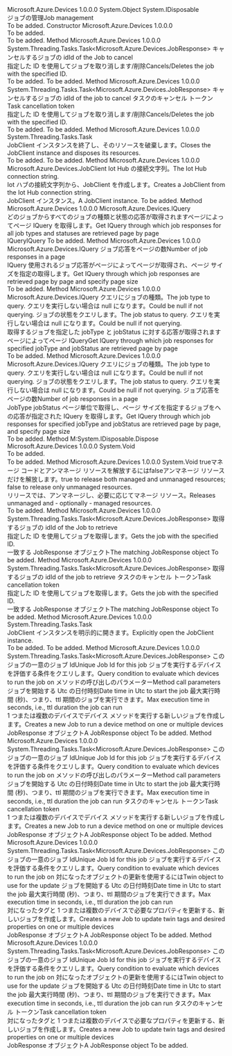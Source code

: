 <Type Name="JobClient" FullName="Microsoft.Azure.Devices.JobClient">
  <TypeSignature Language="C#" Value="public abstract class JobClient : IDisposable" />
  <TypeSignature Language="ILAsm" Value=".class public auto ansi abstract beforefieldinit JobClient extends System.Object implements class System.IDisposable" />
  <TypeSignature Language="DocId" Value="T:Microsoft.Azure.Devices.JobClient" />
  <TypeSignature Language="VB.NET" Value="Public MustInherit Class JobClient&#xA;Implements IDisposable" />
  <TypeSignature Language="F#" Value="type JobClient = class&#xA;    interface IDisposable" />
  <AssemblyInfo>
    <AssemblyName>Microsoft.Azure.Devices</AssemblyName>
    <AssemblyVersion>1.0.0.0</AssemblyVersion>
  </AssemblyInfo>
  <Base>
    <BaseTypeName>System.Object</BaseTypeName>
  </Base>
  <Interfaces>
    <Interface>
      <InterfaceName>System.IDisposable</InterfaceName>
    </Interface>
  </Interfaces>
  <Docs>
    <summary>
            <span data-ttu-id="377a0-101">ジョブの管理</span><span class="sxs-lookup"><span data-stu-id="377a0-101">Job management</span></span>
            </summary>
    <remarks>To be added.</remarks>
  </Docs>
  <Members>
    <Member MemberName=".ctor">
      <MemberSignature Language="C#" Value="protected JobClient ();" />
      <MemberSignature Language="ILAsm" Value=".method familyhidebysig specialname rtspecialname instance void .ctor() cil managed" />
      <MemberSignature Language="DocId" Value="M:Microsoft.Azure.Devices.JobClient.#ctor" />
      <MemberSignature Language="VB.NET" Value="Protected Sub New ()" />
      <MemberType>Constructor</MemberType>
      <AssemblyInfo>
        <AssemblyName>Microsoft.Azure.Devices</AssemblyName>
        <AssemblyVersion>1.0.0.0</AssemblyVersion>
      </AssemblyInfo>
      <Parameters />
      <Docs>
        <summary>To be added.</summary>
        <remarks>To be added.</remarks>
      </Docs>
    </Member>
    <Member MemberName="CancelJobAsync">
      <MemberSignature Language="C#" Value="public abstract System.Threading.Tasks.Task&lt;Microsoft.Azure.Devices.JobResponse&gt; CancelJobAsync (string jobId);" />
      <MemberSignature Language="ILAsm" Value=".method public hidebysig newslot virtual instance class System.Threading.Tasks.Task`1&lt;class Microsoft.Azure.Devices.JobResponse&gt; CancelJobAsync(string jobId) cil managed" />
      <MemberSignature Language="DocId" Value="M:Microsoft.Azure.Devices.JobClient.CancelJobAsync(System.String)" />
      <MemberSignature Language="VB.NET" Value="Public MustOverride Function CancelJobAsync (jobId As String) As Task(Of JobResponse)" />
      <MemberSignature Language="F#" Value="abstract member CancelJobAsync : string -&gt; System.Threading.Tasks.Task&lt;Microsoft.Azure.Devices.JobResponse&gt;" Usage="jobClient.CancelJobAsync jobId" />
      <MemberType>Method</MemberType>
      <AssemblyInfo>
        <AssemblyName>Microsoft.Azure.Devices</AssemblyName>
        <AssemblyVersion>1.0.0.0</AssemblyVersion>
      </AssemblyInfo>
      <ReturnValue>
        <ReturnType>System.Threading.Tasks.Task&lt;Microsoft.Azure.Devices.JobResponse&gt;</ReturnType>
      </ReturnValue>
      <Parameters>
        <Parameter Name="jobId" Type="System.String" />
      </Parameters>
      <Docs>
        <param name="jobId"><span data-ttu-id="377a0-102">キャンセルするジョブの id</span><span class="sxs-lookup"><span data-stu-id="377a0-102">Id of the Job to cancel</span></span></param>
        <summary>
            <span data-ttu-id="377a0-103">指定した ID を使用してジョブを取り消します/削除</span><span class="sxs-lookup"><span data-stu-id="377a0-103">Cancels/Deletes the job with the specified ID.</span></span>
            </summary>
        <returns>To be added.</returns>
        <remarks>To be added.</remarks>
      </Docs>
    </Member>
    <Member MemberName="CancelJobAsync">
      <MemberSignature Language="C#" Value="public abstract System.Threading.Tasks.Task&lt;Microsoft.Azure.Devices.JobResponse&gt; CancelJobAsync (string jobId, System.Threading.CancellationToken cancellationToken);" />
      <MemberSignature Language="ILAsm" Value=".method public hidebysig newslot virtual instance class System.Threading.Tasks.Task`1&lt;class Microsoft.Azure.Devices.JobResponse&gt; CancelJobAsync(string jobId, valuetype System.Threading.CancellationToken cancellationToken) cil managed" />
      <MemberSignature Language="DocId" Value="M:Microsoft.Azure.Devices.JobClient.CancelJobAsync(System.String,System.Threading.CancellationToken)" />
      <MemberSignature Language="F#" Value="abstract member CancelJobAsync : string * System.Threading.CancellationToken -&gt; System.Threading.Tasks.Task&lt;Microsoft.Azure.Devices.JobResponse&gt;" Usage="jobClient.CancelJobAsync (jobId, cancellationToken)" />
      <MemberType>Method</MemberType>
      <AssemblyInfo>
        <AssemblyName>Microsoft.Azure.Devices</AssemblyName>
        <AssemblyVersion>1.0.0.0</AssemblyVersion>
      </AssemblyInfo>
      <ReturnValue>
        <ReturnType>System.Threading.Tasks.Task&lt;Microsoft.Azure.Devices.JobResponse&gt;</ReturnType>
      </ReturnValue>
      <Parameters>
        <Parameter Name="jobId" Type="System.String" />
        <Parameter Name="cancellationToken" Type="System.Threading.CancellationToken" />
      </Parameters>
      <Docs>
        <param name="jobId"><span data-ttu-id="377a0-104">キャンセルするジョブの id</span><span class="sxs-lookup"><span data-stu-id="377a0-104">Id of the job to cancel</span></span></param>
        <param name="cancellationToken"><span data-ttu-id="377a0-105">タスクのキャンセル トークン</span><span class="sxs-lookup"><span data-stu-id="377a0-105">Task cancellation token</span></span></param>
        <summary>
            <span data-ttu-id="377a0-106">指定した ID を使用してジョブを取り消します/削除</span><span class="sxs-lookup"><span data-stu-id="377a0-106">Cancels/Deletes the job with the specified ID.</span></span>
            </summary>
        <returns>To be added.</returns>
        <remarks>To be added.</remarks>
      </Docs>
    </Member>
    <Member MemberName="CloseAsync">
      <MemberSignature Language="C#" Value="public abstract System.Threading.Tasks.Task CloseAsync ();" />
      <MemberSignature Language="ILAsm" Value=".method public hidebysig newslot virtual instance class System.Threading.Tasks.Task CloseAsync() cil managed" />
      <MemberSignature Language="DocId" Value="M:Microsoft.Azure.Devices.JobClient.CloseAsync" />
      <MemberSignature Language="VB.NET" Value="Public MustOverride Function CloseAsync () As Task" />
      <MemberSignature Language="F#" Value="abstract member CloseAsync : unit -&gt; System.Threading.Tasks.Task" Usage="jobClient.CloseAsync " />
      <MemberType>Method</MemberType>
      <AssemblyInfo>
        <AssemblyName>Microsoft.Azure.Devices</AssemblyName>
        <AssemblyVersion>1.0.0.0</AssemblyVersion>
      </AssemblyInfo>
      <ReturnValue>
        <ReturnType>System.Threading.Tasks.Task</ReturnType>
      </ReturnValue>
      <Parameters />
      <Docs>
        <summary>
            <span data-ttu-id="377a0-107">JobClient インスタンスを終了し、そのリソースを破棄します。</span><span class="sxs-lookup"><span data-stu-id="377a0-107">Closes the JobClient instance and disposes its resources.</span></span>
            </summary>
        <returns>To be added.</returns>
        <remarks>To be added.</remarks>
      </Docs>
    </Member>
    <Member MemberName="CreateFromConnectionString">
      <MemberSignature Language="C#" Value="public static Microsoft.Azure.Devices.JobClient CreateFromConnectionString (string connectionString);" />
      <MemberSignature Language="ILAsm" Value=".method public static hidebysig class Microsoft.Azure.Devices.JobClient CreateFromConnectionString(string connectionString) cil managed" />
      <MemberSignature Language="DocId" Value="M:Microsoft.Azure.Devices.JobClient.CreateFromConnectionString(System.String)" />
      <MemberSignature Language="VB.NET" Value="Public Shared Function CreateFromConnectionString (connectionString As String) As JobClient" />
      <MemberSignature Language="F#" Value="static member CreateFromConnectionString : string -&gt; Microsoft.Azure.Devices.JobClient" Usage="Microsoft.Azure.Devices.JobClient.CreateFromConnectionString connectionString" />
      <MemberType>Method</MemberType>
      <AssemblyInfo>
        <AssemblyName>Microsoft.Azure.Devices</AssemblyName>
        <AssemblyVersion>1.0.0.0</AssemblyVersion>
      </AssemblyInfo>
      <ReturnValue>
        <ReturnType>Microsoft.Azure.Devices.JobClient</ReturnType>
      </ReturnValue>
      <Parameters>
        <Parameter Name="connectionString" Type="System.String" />
      </Parameters>
      <Docs>
        <param name="connectionString"> <span data-ttu-id="377a0-108">Iot Hub の接続文字列。</span><span class="sxs-lookup"><span data-stu-id="377a0-108">The Iot Hub connection string.</span></span></param>
        <summary>
            <span data-ttu-id="377a0-109">Iot ハブの接続文字列から、JobClient を作成します。</span><span class="sxs-lookup"><span data-stu-id="377a0-109">Creates a JobClient from the Iot Hub connection string.</span></span>
            </summary>
        <returns> <span data-ttu-id="377a0-110">JobClient インスタンス。</span><span class="sxs-lookup"><span data-stu-id="377a0-110">A JobClient instance.</span></span> </returns>
        <remarks>To be added.</remarks>
      </Docs>
    </Member>
    <Member MemberName="CreateQuery">
      <MemberSignature Language="C#" Value="public abstract Microsoft.Azure.Devices.IQuery CreateQuery ();" />
      <MemberSignature Language="ILAsm" Value=".method public hidebysig newslot virtual instance class Microsoft.Azure.Devices.IQuery CreateQuery() cil managed" />
      <MemberSignature Language="DocId" Value="M:Microsoft.Azure.Devices.JobClient.CreateQuery" />
      <MemberSignature Language="VB.NET" Value="Public MustOverride Function CreateQuery () As IQuery" />
      <MemberSignature Language="F#" Value="abstract member CreateQuery : unit -&gt; Microsoft.Azure.Devices.IQuery" Usage="jobClient.CreateQuery " />
      <MemberType>Method</MemberType>
      <AssemblyInfo>
        <AssemblyName>Microsoft.Azure.Devices</AssemblyName>
        <AssemblyVersion>1.0.0.0</AssemblyVersion>
      </AssemblyInfo>
      <ReturnValue>
        <ReturnType>Microsoft.Azure.Devices.IQuery</ReturnType>
      </ReturnValue>
      <Parameters />
      <Docs>
        <summary>
            <span data-ttu-id="377a0-111">どのジョブからすべてのジョブの種類と状態の応答が取得されますページによってページ IQuery を取得します。</span><span class="sxs-lookup"><span data-stu-id="377a0-111">Get IQuery through which job responses for all job types and statuses are retrieved page by page</span></span>
            </summary>
        <returns><span data-ttu-id="377a0-112">IQuery</span><span class="sxs-lookup"><span data-stu-id="377a0-112">IQuery</span></span></returns>
        <remarks>To be added.</remarks>
      </Docs>
    </Member>
    <Member MemberName="CreateQuery">
      <MemberSignature Language="C#" Value="public abstract Microsoft.Azure.Devices.IQuery CreateQuery (Nullable&lt;int&gt; pageSize);" />
      <MemberSignature Language="ILAsm" Value=".method public hidebysig newslot virtual instance class Microsoft.Azure.Devices.IQuery CreateQuery(valuetype System.Nullable`1&lt;int32&gt; pageSize) cil managed" />
      <MemberSignature Language="DocId" Value="M:Microsoft.Azure.Devices.JobClient.CreateQuery(System.Nullable{System.Int32})" />
      <MemberSignature Language="VB.NET" Value="Public MustOverride Function CreateQuery (pageSize As Nullable(Of Integer)) As IQuery" />
      <MemberSignature Language="F#" Value="abstract member CreateQuery : Nullable&lt;int&gt; -&gt; Microsoft.Azure.Devices.IQuery" Usage="jobClient.CreateQuery pageSize" />
      <MemberType>Method</MemberType>
      <AssemblyInfo>
        <AssemblyName>Microsoft.Azure.Devices</AssemblyName>
        <AssemblyVersion>1.0.0.0</AssemblyVersion>
      </AssemblyInfo>
      <ReturnValue>
        <ReturnType>Microsoft.Azure.Devices.IQuery</ReturnType>
      </ReturnValue>
      <Parameters>
        <Parameter Name="pageSize" Type="System.Nullable&lt;System.Int32&gt;" />
      </Parameters>
      <Docs>
        <param name="pageSize"><span data-ttu-id="377a0-113">ジョブ応答をページの数</span><span class="sxs-lookup"><span data-stu-id="377a0-113">Number of job responses in a page</span></span></param>
        <summary>
            <span data-ttu-id="377a0-114">IQuery 使用されるジョブ応答がページによってページが取得され、ページ サイズを指定の取得します。</span><span class="sxs-lookup"><span data-stu-id="377a0-114">Get IQuery through which job responses are retrieved page by page and specify page size</span></span>
            </summary>
        <returns />
        <remarks>To be added.</remarks>
      </Docs>
    </Member>
    <Member MemberName="CreateQuery">
      <MemberSignature Language="C#" Value="public abstract Microsoft.Azure.Devices.IQuery CreateQuery (Nullable&lt;Microsoft.Azure.Devices.JobType&gt; jobType, Nullable&lt;Microsoft.Azure.Devices.JobStatus&gt; jobStatus);" />
      <MemberSignature Language="ILAsm" Value=".method public hidebysig newslot virtual instance class Microsoft.Azure.Devices.IQuery CreateQuery(valuetype System.Nullable`1&lt;valuetype Microsoft.Azure.Devices.JobType&gt; jobType, valuetype System.Nullable`1&lt;valuetype Microsoft.Azure.Devices.JobStatus&gt; jobStatus) cil managed" />
      <MemberSignature Language="DocId" Value="M:Microsoft.Azure.Devices.JobClient.CreateQuery(System.Nullable{Microsoft.Azure.Devices.JobType},System.Nullable{Microsoft.Azure.Devices.JobStatus})" />
      <MemberSignature Language="VB.NET" Value="Public MustOverride Function CreateQuery (jobType As Nullable(Of JobType), jobStatus As Nullable(Of JobStatus)) As IQuery" />
      <MemberSignature Language="F#" Value="abstract member CreateQuery : Nullable&lt;Microsoft.Azure.Devices.JobType&gt; * Nullable&lt;Microsoft.Azure.Devices.JobStatus&gt; -&gt; Microsoft.Azure.Devices.IQuery" Usage="jobClient.CreateQuery (jobType, jobStatus)" />
      <MemberType>Method</MemberType>
      <AssemblyInfo>
        <AssemblyName>Microsoft.Azure.Devices</AssemblyName>
        <AssemblyVersion>1.0.0.0</AssemblyVersion>
      </AssemblyInfo>
      <ReturnValue>
        <ReturnType>Microsoft.Azure.Devices.IQuery</ReturnType>
      </ReturnValue>
      <Parameters>
        <Parameter Name="jobType" Type="System.Nullable&lt;Microsoft.Azure.Devices.JobType&gt;" />
        <Parameter Name="jobStatus" Type="System.Nullable&lt;Microsoft.Azure.Devices.JobStatus&gt;" />
      </Parameters>
      <Docs>
        <param name="jobType"><span data-ttu-id="377a0-115">クエリにジョブの種類。</span><span class="sxs-lookup"><span data-stu-id="377a0-115">The job type to query.</span></span> <span data-ttu-id="377a0-116">クエリを実行しない場合は null になります。</span><span class="sxs-lookup"><span data-stu-id="377a0-116">Could be null if not querying.</span></span></param>
        <param name="jobStatus"><span data-ttu-id="377a0-117">ジョブの状態をクエリします。</span><span class="sxs-lookup"><span data-stu-id="377a0-117">The job status to query.</span></span> <span data-ttu-id="377a0-118">クエリを実行しない場合は null になります。</span><span class="sxs-lookup"><span data-stu-id="377a0-118">Could be null if not querying.</span></span></param>
        <summary>
            <span data-ttu-id="377a0-119">取得するジョブを指定した jobType と jobStatus に対する応答が取得されますページによってページ IQuery</span><span class="sxs-lookup"><span data-stu-id="377a0-119">Get IQuery through which job responses for specified jobType and jobStatus are retrieved page by page</span></span>
            </summary>
        <returns />
        <remarks>To be added.</remarks>
      </Docs>
    </Member>
    <Member MemberName="CreateQuery">
      <MemberSignature Language="C#" Value="public abstract Microsoft.Azure.Devices.IQuery CreateQuery (Nullable&lt;Microsoft.Azure.Devices.JobType&gt; jobType, Nullable&lt;Microsoft.Azure.Devices.JobStatus&gt; jobStatus, Nullable&lt;int&gt; pageSize);" />
      <MemberSignature Language="ILAsm" Value=".method public hidebysig newslot virtual instance class Microsoft.Azure.Devices.IQuery CreateQuery(valuetype System.Nullable`1&lt;valuetype Microsoft.Azure.Devices.JobType&gt; jobType, valuetype System.Nullable`1&lt;valuetype Microsoft.Azure.Devices.JobStatus&gt; jobStatus, valuetype System.Nullable`1&lt;int32&gt; pageSize) cil managed" />
      <MemberSignature Language="DocId" Value="M:Microsoft.Azure.Devices.JobClient.CreateQuery(System.Nullable{Microsoft.Azure.Devices.JobType},System.Nullable{Microsoft.Azure.Devices.JobStatus},System.Nullable{System.Int32})" />
      <MemberSignature Language="VB.NET" Value="Public MustOverride Function CreateQuery (jobType As Nullable(Of JobType), jobStatus As Nullable(Of JobStatus), pageSize As Nullable(Of Integer)) As IQuery" />
      <MemberSignature Language="F#" Value="abstract member CreateQuery : Nullable&lt;Microsoft.Azure.Devices.JobType&gt; * Nullable&lt;Microsoft.Azure.Devices.JobStatus&gt; * Nullable&lt;int&gt; -&gt; Microsoft.Azure.Devices.IQuery" Usage="jobClient.CreateQuery (jobType, jobStatus, pageSize)" />
      <MemberType>Method</MemberType>
      <AssemblyInfo>
        <AssemblyName>Microsoft.Azure.Devices</AssemblyName>
        <AssemblyVersion>1.0.0.0</AssemblyVersion>
      </AssemblyInfo>
      <ReturnValue>
        <ReturnType>Microsoft.Azure.Devices.IQuery</ReturnType>
      </ReturnValue>
      <Parameters>
        <Parameter Name="jobType" Type="System.Nullable&lt;Microsoft.Azure.Devices.JobType&gt;" />
        <Parameter Name="jobStatus" Type="System.Nullable&lt;Microsoft.Azure.Devices.JobStatus&gt;" />
        <Parameter Name="pageSize" Type="System.Nullable&lt;System.Int32&gt;" />
      </Parameters>
      <Docs>
        <param name="jobType"><span data-ttu-id="377a0-120">クエリにジョブの種類。</span><span class="sxs-lookup"><span data-stu-id="377a0-120">The job type to query.</span></span> <span data-ttu-id="377a0-121">クエリを実行しない場合は null になります。</span><span class="sxs-lookup"><span data-stu-id="377a0-121">Could be null if not querying.</span></span></param>
        <param name="jobStatus"><span data-ttu-id="377a0-122">ジョブの状態をクエリします。</span><span class="sxs-lookup"><span data-stu-id="377a0-122">The job status to query.</span></span> <span data-ttu-id="377a0-123">クエリを実行しない場合は null になります。</span><span class="sxs-lookup"><span data-stu-id="377a0-123">Could be null if not querying.</span></span></param>
        <param name="pageSize"><span data-ttu-id="377a0-124">ジョブ応答をページの数</span><span class="sxs-lookup"><span data-stu-id="377a0-124">Number of job responses in a page</span></span></param>
        <summary>
            <span data-ttu-id="377a0-125">JobType jobStatus ページ単位で取得し、ページ サイズを指定するジョブをへの応答が指定された IQuery を取得します。</span><span class="sxs-lookup"><span data-stu-id="377a0-125">Get IQuery through which job responses for specified jobType and jobStatus are retrieved page by page, and specify page size</span></span>
            </summary>
        <returns />
        <remarks>To be added.</remarks>
      </Docs>
    </Member>
    <Member MemberName="Dispose">
      <MemberSignature Language="C#" Value="public void Dispose ();" />
      <MemberSignature Language="ILAsm" Value=".method public hidebysig newslot virtual instance void Dispose() cil managed" />
      <MemberSignature Language="DocId" Value="M:Microsoft.Azure.Devices.JobClient.Dispose" />
      <MemberSignature Language="VB.NET" Value="Public Sub Dispose ()" />
      <MemberSignature Language="F#" Value="abstract member Dispose : unit -&gt; unit&#xA;override this.Dispose : unit -&gt; unit" Usage="jobClient.Dispose " />
      <MemberType>Method</MemberType>
      <Implements>
        <InterfaceMember>M:System.IDisposable.Dispose</InterfaceMember>
      </Implements>
      <AssemblyInfo>
        <AssemblyName>Microsoft.Azure.Devices</AssemblyName>
        <AssemblyVersion>1.0.0.0</AssemblyVersion>
      </AssemblyInfo>
      <ReturnValue>
        <ReturnType>System.Void</ReturnType>
      </ReturnValue>
      <Parameters />
      <Docs>
        <summary>To be added.</summary>
        <remarks>To be added.</remarks>
        <inheritdoc />
      </Docs>
    </Member>
    <Member MemberName="Dispose">
      <MemberSignature Language="C#" Value="protected virtual void Dispose (bool disposing);" />
      <MemberSignature Language="ILAsm" Value=".method familyhidebysig newslot virtual instance void Dispose(bool disposing) cil managed" />
      <MemberSignature Language="DocId" Value="M:Microsoft.Azure.Devices.JobClient.Dispose(System.Boolean)" />
      <MemberSignature Language="VB.NET" Value="Protected Overridable Sub Dispose (disposing As Boolean)" />
      <MemberSignature Language="F#" Value="abstract member Dispose : bool -&gt; unit&#xA;override this.Dispose : bool -&gt; unit" Usage="jobClient.Dispose disposing" />
      <MemberType>Method</MemberType>
      <AssemblyInfo>
        <AssemblyName>Microsoft.Azure.Devices</AssemblyName>
        <AssemblyVersion>1.0.0.0</AssemblyVersion>
      </AssemblyInfo>
      <ReturnValue>
        <ReturnType>System.Void</ReturnType>
      </ReturnValue>
      <Parameters>
        <Parameter Name="disposing" Type="System.Boolean" />
      </Parameters>
      <Docs>
        <param name="disposing">
          <span data-ttu-id="377a0-126"><c>true</c>マネージ コードとアンマネージ リソースを解放するには<c>false</c>アンマネージ リソースだけを解放します。</span><span class="sxs-lookup"><span data-stu-id="377a0-126"><c>true</c> to release both managed and unmanaged resources; <c>false</c> to release only unmanaged resources.</span></span></param>
        <summary>
            <span data-ttu-id="377a0-127">リリースでは、アンマネージし、必要に応じてマネージ リソース。</span><span class="sxs-lookup"><span data-stu-id="377a0-127">Releases unmanaged and - optionally - managed resources.</span></span>
            </summary>
        <remarks>To be added.</remarks>
      </Docs>
    </Member>
    <Member MemberName="GetJobAsync">
      <MemberSignature Language="C#" Value="public abstract System.Threading.Tasks.Task&lt;Microsoft.Azure.Devices.JobResponse&gt; GetJobAsync (string jobId);" />
      <MemberSignature Language="ILAsm" Value=".method public hidebysig newslot virtual instance class System.Threading.Tasks.Task`1&lt;class Microsoft.Azure.Devices.JobResponse&gt; GetJobAsync(string jobId) cil managed" />
      <MemberSignature Language="DocId" Value="M:Microsoft.Azure.Devices.JobClient.GetJobAsync(System.String)" />
      <MemberSignature Language="VB.NET" Value="Public MustOverride Function GetJobAsync (jobId As String) As Task(Of JobResponse)" />
      <MemberSignature Language="F#" Value="abstract member GetJobAsync : string -&gt; System.Threading.Tasks.Task&lt;Microsoft.Azure.Devices.JobResponse&gt;" Usage="jobClient.GetJobAsync jobId" />
      <MemberType>Method</MemberType>
      <AssemblyInfo>
        <AssemblyName>Microsoft.Azure.Devices</AssemblyName>
        <AssemblyVersion>1.0.0.0</AssemblyVersion>
      </AssemblyInfo>
      <ReturnValue>
        <ReturnType>System.Threading.Tasks.Task&lt;Microsoft.Azure.Devices.JobResponse&gt;</ReturnType>
      </ReturnValue>
      <Parameters>
        <Parameter Name="jobId" Type="System.String" />
      </Parameters>
      <Docs>
        <param name="jobId"><span data-ttu-id="377a0-128">取得するジョブの id</span><span class="sxs-lookup"><span data-stu-id="377a0-128">Id of the Job to retrieve</span></span></param>
        <summary>
            <span data-ttu-id="377a0-129">指定した ID を使用してジョブを取得します。</span><span class="sxs-lookup"><span data-stu-id="377a0-129">Gets the job with the specified ID.</span></span>
            </summary>
        <returns><span data-ttu-id="377a0-130">一致する JobResponse オブジェクト</span><span class="sxs-lookup"><span data-stu-id="377a0-130">The matching JobResponse object</span></span></returns>
        <remarks>To be added.</remarks>
      </Docs>
    </Member>
    <Member MemberName="GetJobAsync">
      <MemberSignature Language="C#" Value="public abstract System.Threading.Tasks.Task&lt;Microsoft.Azure.Devices.JobResponse&gt; GetJobAsync (string jobId, System.Threading.CancellationToken cancellationToken);" />
      <MemberSignature Language="ILAsm" Value=".method public hidebysig newslot virtual instance class System.Threading.Tasks.Task`1&lt;class Microsoft.Azure.Devices.JobResponse&gt; GetJobAsync(string jobId, valuetype System.Threading.CancellationToken cancellationToken) cil managed" />
      <MemberSignature Language="DocId" Value="M:Microsoft.Azure.Devices.JobClient.GetJobAsync(System.String,System.Threading.CancellationToken)" />
      <MemberSignature Language="F#" Value="abstract member GetJobAsync : string * System.Threading.CancellationToken -&gt; System.Threading.Tasks.Task&lt;Microsoft.Azure.Devices.JobResponse&gt;" Usage="jobClient.GetJobAsync (jobId, cancellationToken)" />
      <MemberType>Method</MemberType>
      <AssemblyInfo>
        <AssemblyName>Microsoft.Azure.Devices</AssemblyName>
        <AssemblyVersion>1.0.0.0</AssemblyVersion>
      </AssemblyInfo>
      <ReturnValue>
        <ReturnType>System.Threading.Tasks.Task&lt;Microsoft.Azure.Devices.JobResponse&gt;</ReturnType>
      </ReturnValue>
      <Parameters>
        <Parameter Name="jobId" Type="System.String" />
        <Parameter Name="cancellationToken" Type="System.Threading.CancellationToken" />
      </Parameters>
      <Docs>
        <param name="jobId"><span data-ttu-id="377a0-131">取得するジョブの id</span><span class="sxs-lookup"><span data-stu-id="377a0-131">Id of the job to retrieve</span></span></param>
        <param name="cancellationToken"><span data-ttu-id="377a0-132">タスクのキャンセル トークン</span><span class="sxs-lookup"><span data-stu-id="377a0-132">Task cancellation token</span></span></param>
        <summary>
            <span data-ttu-id="377a0-133">指定した ID を使用してジョブを取得します。</span><span class="sxs-lookup"><span data-stu-id="377a0-133">Gets the job with the specified ID.</span></span>
            </summary>
        <returns><span data-ttu-id="377a0-134">一致する JobResponse オブジェクト</span><span class="sxs-lookup"><span data-stu-id="377a0-134">The matching JobResponse object</span></span></returns>
        <remarks>To be added.</remarks>
      </Docs>
    </Member>
    <Member MemberName="OpenAsync">
      <MemberSignature Language="C#" Value="public abstract System.Threading.Tasks.Task OpenAsync ();" />
      <MemberSignature Language="ILAsm" Value=".method public hidebysig newslot virtual instance class System.Threading.Tasks.Task OpenAsync() cil managed" />
      <MemberSignature Language="DocId" Value="M:Microsoft.Azure.Devices.JobClient.OpenAsync" />
      <MemberSignature Language="VB.NET" Value="Public MustOverride Function OpenAsync () As Task" />
      <MemberSignature Language="F#" Value="abstract member OpenAsync : unit -&gt; System.Threading.Tasks.Task" Usage="jobClient.OpenAsync " />
      <MemberType>Method</MemberType>
      <AssemblyInfo>
        <AssemblyName>Microsoft.Azure.Devices</AssemblyName>
        <AssemblyVersion>1.0.0.0</AssemblyVersion>
      </AssemblyInfo>
      <ReturnValue>
        <ReturnType>System.Threading.Tasks.Task</ReturnType>
      </ReturnValue>
      <Parameters />
      <Docs>
        <summary>
            <span data-ttu-id="377a0-135">JobClient インスタンスを明示的に開きます。</span><span class="sxs-lookup"><span data-stu-id="377a0-135">Explicitly open the JobClient instance.</span></span>
            </summary>
        <returns>To be added.</returns>
        <remarks>To be added.</remarks>
      </Docs>
    </Member>
    <Member MemberName="ScheduleDeviceMethodAsync">
      <MemberSignature Language="C#" Value="public abstract System.Threading.Tasks.Task&lt;Microsoft.Azure.Devices.JobResponse&gt; ScheduleDeviceMethodAsync (string jobId, string queryCondition, Microsoft.Azure.Devices.CloudToDeviceMethod cloudToDeviceMethod, DateTime startTimeUtc, long maxExecutionTimeInSeconds);" />
      <MemberSignature Language="ILAsm" Value=".method public hidebysig newslot virtual instance class System.Threading.Tasks.Task`1&lt;class Microsoft.Azure.Devices.JobResponse&gt; ScheduleDeviceMethodAsync(string jobId, string queryCondition, class Microsoft.Azure.Devices.CloudToDeviceMethod cloudToDeviceMethod, valuetype System.DateTime startTimeUtc, int64 maxExecutionTimeInSeconds) cil managed" />
      <MemberSignature Language="DocId" Value="M:Microsoft.Azure.Devices.JobClient.ScheduleDeviceMethodAsync(System.String,System.String,Microsoft.Azure.Devices.CloudToDeviceMethod,System.DateTime,System.Int64)" />
      <MemberSignature Language="F#" Value="abstract member ScheduleDeviceMethodAsync : string * string * Microsoft.Azure.Devices.CloudToDeviceMethod * DateTime * int64 -&gt; System.Threading.Tasks.Task&lt;Microsoft.Azure.Devices.JobResponse&gt;" Usage="jobClient.ScheduleDeviceMethodAsync (jobId, queryCondition, cloudToDeviceMethod, startTimeUtc, maxExecutionTimeInSeconds)" />
      <MemberType>Method</MemberType>
      <AssemblyInfo>
        <AssemblyName>Microsoft.Azure.Devices</AssemblyName>
        <AssemblyVersion>1.0.0.0</AssemblyVersion>
      </AssemblyInfo>
      <ReturnValue>
        <ReturnType>System.Threading.Tasks.Task&lt;Microsoft.Azure.Devices.JobResponse&gt;</ReturnType>
      </ReturnValue>
      <Parameters>
        <Parameter Name="jobId" Type="System.String" />
        <Parameter Name="queryCondition" Type="System.String" />
        <Parameter Name="cloudToDeviceMethod" Type="Microsoft.Azure.Devices.CloudToDeviceMethod" />
        <Parameter Name="startTimeUtc" Type="System.DateTime" />
        <Parameter Name="maxExecutionTimeInSeconds" Type="System.Int64" />
      </Parameters>
      <Docs>
        <param name="jobId"><span data-ttu-id="377a0-136">このジョブの一意のジョブ Id</span><span class="sxs-lookup"><span data-stu-id="377a0-136">Unique Job Id for this job</span></span></param>
        <param name="queryCondition"><span data-ttu-id="377a0-137">ジョブを実行するデバイスを評価する条件をクエリします。</span><span class="sxs-lookup"><span data-stu-id="377a0-137">Query condition to evaluate which devices to run the job on</span></span></param>
        <param name="cloudToDeviceMethod"><span data-ttu-id="377a0-138">メソッドの呼び出しのパラメーター</span><span class="sxs-lookup"><span data-stu-id="377a0-138">Method call parameters</span></span></param>
        <param name="startTimeUtc"><span data-ttu-id="377a0-139">ジョブを開始する Utc の日付時刻</span><span class="sxs-lookup"><span data-stu-id="377a0-139">Date time in Utc to start the job</span></span></param>
        <param name="maxExecutionTimeInSeconds"><span data-ttu-id="377a0-140">最大実行時間 (秒)、つまり、ttl 期間のジョブを実行できます。</span><span class="sxs-lookup"><span data-stu-id="377a0-140">Max execution time in seconds, i.e., ttl duration the job can run</span></span></param>
        <summary>
            <span data-ttu-id="377a0-141">1 つまたは複数のデバイスでデバイス メソッドを実行する新しいジョブを作成します。</span><span class="sxs-lookup"><span data-stu-id="377a0-141">Creates a new Job to run a device method on one or multiple devices</span></span>
            </summary>
        <returns><span data-ttu-id="377a0-142">JobResponse オブジェクト</span><span class="sxs-lookup"><span data-stu-id="377a0-142">A JobResponse object</span></span></returns>
        <remarks>To be added.</remarks>
      </Docs>
    </Member>
    <Member MemberName="ScheduleDeviceMethodAsync">
      <MemberSignature Language="C#" Value="public abstract System.Threading.Tasks.Task&lt;Microsoft.Azure.Devices.JobResponse&gt; ScheduleDeviceMethodAsync (string jobId, string queryCondition, Microsoft.Azure.Devices.CloudToDeviceMethod cloudToDeviceMethod, DateTime startTimeUtc, long maxExecutionTimeInSeconds, System.Threading.CancellationToken cancellationToken);" />
      <MemberSignature Language="ILAsm" Value=".method public hidebysig newslot virtual instance class System.Threading.Tasks.Task`1&lt;class Microsoft.Azure.Devices.JobResponse&gt; ScheduleDeviceMethodAsync(string jobId, string queryCondition, class Microsoft.Azure.Devices.CloudToDeviceMethod cloudToDeviceMethod, valuetype System.DateTime startTimeUtc, int64 maxExecutionTimeInSeconds, valuetype System.Threading.CancellationToken cancellationToken) cil managed" />
      <MemberSignature Language="DocId" Value="M:Microsoft.Azure.Devices.JobClient.ScheduleDeviceMethodAsync(System.String,System.String,Microsoft.Azure.Devices.CloudToDeviceMethod,System.DateTime,System.Int64,System.Threading.CancellationToken)" />
      <MemberSignature Language="F#" Value="abstract member ScheduleDeviceMethodAsync : string * string * Microsoft.Azure.Devices.CloudToDeviceMethod * DateTime * int64 * System.Threading.CancellationToken -&gt; System.Threading.Tasks.Task&lt;Microsoft.Azure.Devices.JobResponse&gt;" Usage="jobClient.ScheduleDeviceMethodAsync (jobId, queryCondition, cloudToDeviceMethod, startTimeUtc, maxExecutionTimeInSeconds, cancellationToken)" />
      <MemberType>Method</MemberType>
      <AssemblyInfo>
        <AssemblyName>Microsoft.Azure.Devices</AssemblyName>
        <AssemblyVersion>1.0.0.0</AssemblyVersion>
      </AssemblyInfo>
      <ReturnValue>
        <ReturnType>System.Threading.Tasks.Task&lt;Microsoft.Azure.Devices.JobResponse&gt;</ReturnType>
      </ReturnValue>
      <Parameters>
        <Parameter Name="jobId" Type="System.String" />
        <Parameter Name="queryCondition" Type="System.String" />
        <Parameter Name="cloudToDeviceMethod" Type="Microsoft.Azure.Devices.CloudToDeviceMethod" />
        <Parameter Name="startTimeUtc" Type="System.DateTime" />
        <Parameter Name="maxExecutionTimeInSeconds" Type="System.Int64" />
        <Parameter Name="cancellationToken" Type="System.Threading.CancellationToken" />
      </Parameters>
      <Docs>
        <param name="jobId"><span data-ttu-id="377a0-143">このジョブの一意のジョブ Id</span><span class="sxs-lookup"><span data-stu-id="377a0-143">Unique Job Id for this job</span></span></param>
        <param name="queryCondition"><span data-ttu-id="377a0-144">ジョブを実行するデバイスを評価する条件をクエリします。</span><span class="sxs-lookup"><span data-stu-id="377a0-144">Query condition to evaluate which devices to run the job on</span></span></param>
        <param name="cloudToDeviceMethod"><span data-ttu-id="377a0-145">メソッドの呼び出しのパラメーター</span><span class="sxs-lookup"><span data-stu-id="377a0-145">Method call parameters</span></span></param>
        <param name="startTimeUtc"><span data-ttu-id="377a0-146">ジョブを開始する Utc の日付時刻</span><span class="sxs-lookup"><span data-stu-id="377a0-146">Date time in Utc to start the job</span></span></param>
        <param name="maxExecutionTimeInSeconds"><span data-ttu-id="377a0-147">最大実行時間 (秒)、つまり、ttl 期間のジョブを実行できます。</span><span class="sxs-lookup"><span data-stu-id="377a0-147">Max execution time in seconds, i.e., ttl duration the job can run</span></span></param>
        <param name="cancellationToken"><span data-ttu-id="377a0-148">タスクのキャンセル トークン</span><span class="sxs-lookup"><span data-stu-id="377a0-148">Task cancellation token</span></span></param>
        <summary>
            <span data-ttu-id="377a0-149">1 つまたは複数のデバイスでデバイス メソッドを実行する新しいジョブを作成します。</span><span class="sxs-lookup"><span data-stu-id="377a0-149">Creates a new Job to run a device method on one or multiple devices</span></span>
            </summary>
        <returns><span data-ttu-id="377a0-150">JobResponse オブジェクト</span><span class="sxs-lookup"><span data-stu-id="377a0-150">A JobResponse object</span></span></returns>
        <remarks>To be added.</remarks>
      </Docs>
    </Member>
    <Member MemberName="ScheduleTwinUpdateAsync">
      <MemberSignature Language="C#" Value="public abstract System.Threading.Tasks.Task&lt;Microsoft.Azure.Devices.JobResponse&gt; ScheduleTwinUpdateAsync (string jobId, string queryCondition, Microsoft.Azure.Devices.Shared.Twin twin, DateTime startTimeUtc, long maxExecutionTimeInSeconds);" />
      <MemberSignature Language="ILAsm" Value=".method public hidebysig newslot virtual instance class System.Threading.Tasks.Task`1&lt;class Microsoft.Azure.Devices.JobResponse&gt; ScheduleTwinUpdateAsync(string jobId, string queryCondition, class Microsoft.Azure.Devices.Shared.Twin twin, valuetype System.DateTime startTimeUtc, int64 maxExecutionTimeInSeconds) cil managed" />
      <MemberSignature Language="DocId" Value="M:Microsoft.Azure.Devices.JobClient.ScheduleTwinUpdateAsync(System.String,System.String,Microsoft.Azure.Devices.Shared.Twin,System.DateTime,System.Int64)" />
      <MemberSignature Language="F#" Value="abstract member ScheduleTwinUpdateAsync : string * string * Microsoft.Azure.Devices.Shared.Twin * DateTime * int64 -&gt; System.Threading.Tasks.Task&lt;Microsoft.Azure.Devices.JobResponse&gt;" Usage="jobClient.ScheduleTwinUpdateAsync (jobId, queryCondition, twin, startTimeUtc, maxExecutionTimeInSeconds)" />
      <MemberType>Method</MemberType>
      <AssemblyInfo>
        <AssemblyName>Microsoft.Azure.Devices</AssemblyName>
        <AssemblyVersion>1.0.0.0</AssemblyVersion>
      </AssemblyInfo>
      <ReturnValue>
        <ReturnType>System.Threading.Tasks.Task&lt;Microsoft.Azure.Devices.JobResponse&gt;</ReturnType>
      </ReturnValue>
      <Parameters>
        <Parameter Name="jobId" Type="System.String" />
        <Parameter Name="queryCondition" Type="System.String" />
        <Parameter Name="twin" Type="Microsoft.Azure.Devices.Shared.Twin" />
        <Parameter Name="startTimeUtc" Type="System.DateTime" />
        <Parameter Name="maxExecutionTimeInSeconds" Type="System.Int64" />
      </Parameters>
      <Docs>
        <param name="jobId"><span data-ttu-id="377a0-151">このジョブの一意のジョブ Id</span><span class="sxs-lookup"><span data-stu-id="377a0-151">Unique Job Id for this job</span></span></param>
        <param name="queryCondition"><span data-ttu-id="377a0-152">ジョブを実行するデバイスを評価する条件をクエリします。</span><span class="sxs-lookup"><span data-stu-id="377a0-152">Query condition to evaluate which devices to run the job on</span></span></param>
        <param name="twin"><span data-ttu-id="377a0-153">対になったオブジェクトの更新を使用するには</span><span class="sxs-lookup"><span data-stu-id="377a0-153">Twin object to use for the update</span></span></param>
        <param name="startTimeUtc"><span data-ttu-id="377a0-154">ジョブを開始する Utc の日付時刻</span><span class="sxs-lookup"><span data-stu-id="377a0-154">Date time in Utc to start the job</span></span></param>
        <param name="maxExecutionTimeInSeconds"><span data-ttu-id="377a0-155">最大実行時間 (秒)、つまり、ttl 期間のジョブを実行できます。</span><span class="sxs-lookup"><span data-stu-id="377a0-155">Max execution time in seconds, i.e., ttl duration the job can run</span></span></param>
        <summary>
            <span data-ttu-id="377a0-156">対になったタグと 1 つまたは複数のデバイスで必要なプロパティを更新する、新しいジョブを作成します。</span><span class="sxs-lookup"><span data-stu-id="377a0-156">Creates a new Job to update twin tags and desired properties on one or multiple devices</span></span>
            </summary>
        <returns><span data-ttu-id="377a0-157">JobResponse オブジェクト</span><span class="sxs-lookup"><span data-stu-id="377a0-157">A JobResponse object</span></span></returns>
        <remarks>To be added.</remarks>
      </Docs>
    </Member>
    <Member MemberName="ScheduleTwinUpdateAsync">
      <MemberSignature Language="C#" Value="public abstract System.Threading.Tasks.Task&lt;Microsoft.Azure.Devices.JobResponse&gt; ScheduleTwinUpdateAsync (string jobId, string queryCondition, Microsoft.Azure.Devices.Shared.Twin twin, DateTime startTimeUtc, long maxExecutionTimeInSeconds, System.Threading.CancellationToken cancellationToken);" />
      <MemberSignature Language="ILAsm" Value=".method public hidebysig newslot virtual instance class System.Threading.Tasks.Task`1&lt;class Microsoft.Azure.Devices.JobResponse&gt; ScheduleTwinUpdateAsync(string jobId, string queryCondition, class Microsoft.Azure.Devices.Shared.Twin twin, valuetype System.DateTime startTimeUtc, int64 maxExecutionTimeInSeconds, valuetype System.Threading.CancellationToken cancellationToken) cil managed" />
      <MemberSignature Language="DocId" Value="M:Microsoft.Azure.Devices.JobClient.ScheduleTwinUpdateAsync(System.String,System.String,Microsoft.Azure.Devices.Shared.Twin,System.DateTime,System.Int64,System.Threading.CancellationToken)" />
      <MemberSignature Language="F#" Value="abstract member ScheduleTwinUpdateAsync : string * string * Microsoft.Azure.Devices.Shared.Twin * DateTime * int64 * System.Threading.CancellationToken -&gt; System.Threading.Tasks.Task&lt;Microsoft.Azure.Devices.JobResponse&gt;" Usage="jobClient.ScheduleTwinUpdateAsync (jobId, queryCondition, twin, startTimeUtc, maxExecutionTimeInSeconds, cancellationToken)" />
      <MemberType>Method</MemberType>
      <AssemblyInfo>
        <AssemblyName>Microsoft.Azure.Devices</AssemblyName>
        <AssemblyVersion>1.0.0.0</AssemblyVersion>
      </AssemblyInfo>
      <ReturnValue>
        <ReturnType>System.Threading.Tasks.Task&lt;Microsoft.Azure.Devices.JobResponse&gt;</ReturnType>
      </ReturnValue>
      <Parameters>
        <Parameter Name="jobId" Type="System.String" />
        <Parameter Name="queryCondition" Type="System.String" />
        <Parameter Name="twin" Type="Microsoft.Azure.Devices.Shared.Twin" />
        <Parameter Name="startTimeUtc" Type="System.DateTime" />
        <Parameter Name="maxExecutionTimeInSeconds" Type="System.Int64" />
        <Parameter Name="cancellationToken" Type="System.Threading.CancellationToken" />
      </Parameters>
      <Docs>
        <param name="jobId"><span data-ttu-id="377a0-158">このジョブの一意のジョブ Id</span><span class="sxs-lookup"><span data-stu-id="377a0-158">Unique Job Id for this job</span></span></param>
        <param name="queryCondition"><span data-ttu-id="377a0-159">ジョブを実行するデバイスを評価する条件をクエリします。</span><span class="sxs-lookup"><span data-stu-id="377a0-159">Query condition to evaluate which devices to run the job on</span></span></param>
        <param name="twin"><span data-ttu-id="377a0-160">対になったオブジェクトの更新を使用するには</span><span class="sxs-lookup"><span data-stu-id="377a0-160">Twin object to use for the update</span></span></param>
        <param name="startTimeUtc"><span data-ttu-id="377a0-161">ジョブを開始する Utc の日付時刻</span><span class="sxs-lookup"><span data-stu-id="377a0-161">Date time in Utc to start the job</span></span></param>
        <param name="maxExecutionTimeInSeconds"><span data-ttu-id="377a0-162">最大実行時間 (秒)、つまり、ttl 期間のジョブを実行できます。</span><span class="sxs-lookup"><span data-stu-id="377a0-162">Max execution time in seconds, i.e., ttl duration the job can run</span></span></param>
        <param name="cancellationToken"><span data-ttu-id="377a0-163">タスクのキャンセル トークン</span><span class="sxs-lookup"><span data-stu-id="377a0-163">Task cancellation token</span></span></param>
        <summary>
            <span data-ttu-id="377a0-164">対になったタグと 1 つまたは複数のデバイスで必要なプロパティを更新する、新しいジョブを作成します。</span><span class="sxs-lookup"><span data-stu-id="377a0-164">Creates a new Job to update twin tags and desired properties on one or multiple devices</span></span>
            </summary>
        <returns><span data-ttu-id="377a0-165">JobResponse オブジェクト</span><span class="sxs-lookup"><span data-stu-id="377a0-165">A JobResponse object</span></span></returns>
        <remarks>To be added.</remarks>
      </Docs>
    </Member>
  </Members>
</Type>